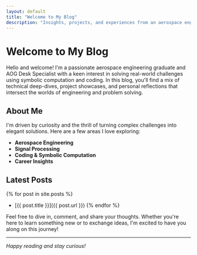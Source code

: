 ```yaml
---
layout: default
title: "Welcome to My Blog"
description: "Insights, projects, and experiences from an aerospace engineering graduate."
---
```


# Welcome to My Blog

Hello and welcome! I'm a passionate aerospace engineering graduate and AOG Desk Specialist with a keen interest in solving real-world challenges using symbolic computation and coding. In this blog, you'll find a mix of technical deep-dives, project showcases, and personal reflections that intersect the worlds of engineering and problem solving.

## About Me

I'm driven by curiosity and the thrill of turning complex challenges into elegant solutions. Here are a few areas I love exploring:

- **Aerospace Engineering**
- **Signal Processing**
- **Coding & Symbolic Computation**
- **Career Insights**

## Latest Posts

{% for post in site.posts %}
- [{{ post.title }}]({{ post.url }})
{% endfor %}

Feel free to dive in, comment, and share your thoughts. Whether you're here to learn something new or to exchange ideas, I'm excited to have you along on this journey!

---

*Happy reading and stay curious!*
